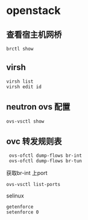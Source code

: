 # openstack
## 查看宿主机网桥

```shell
brctl show
```
## virsh 
```shell
virsh list
virsh edit id
```
## neutron  ovs 配置
```shell
ovs-vsctl show
```
## ovc 转发规则表
```shell
 ovs-ofctl dump-flows br-int
 ovs-ofctl dump-flows br-tun
```
获取br-int 上port
```shell
ovs-vsctl list-ports
```
selinux
```shell
getenforce 
setenforce 0
```


